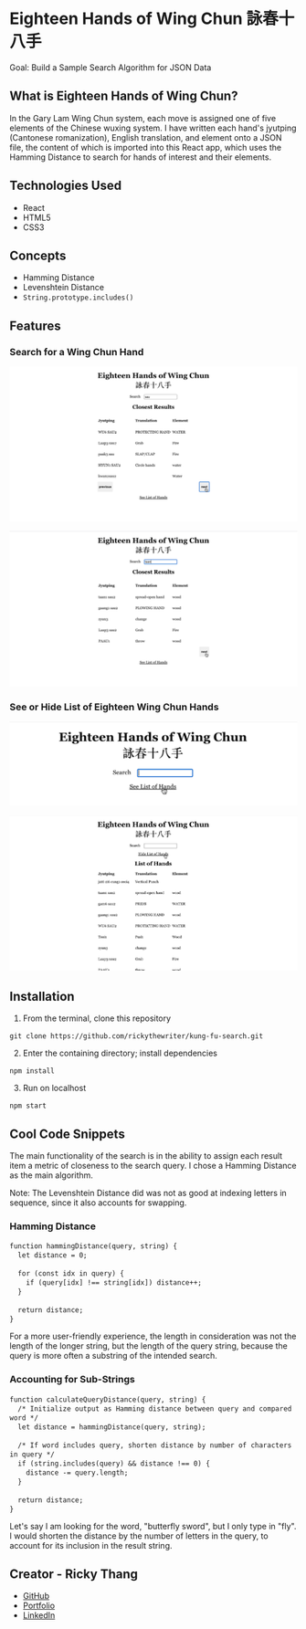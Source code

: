 # Eighteen Hands of Wing Chun 詠春十八手

Goal: Build a Sample Search Algorithm for JSON Data

## What is Eighteen Hands of Wing Chun?

In the Gary Lam Wing Chun system, each move is assigned one of five elements of the Chinese wuxing system. I have written each hand's jyutping (Cantonese romanization), English translation, and element onto a JSON file, the content of which is imported into this React app, which uses the Hamming Distance to search for hands of interest and their elements.

## Technologies Used
- React
- HTML5
- CSS3

## Concepts
- Hamming Distance
- Levenshtein Distance
- `String.prototype.includes()`

## Features
### Search for a Wing Chun Hand

![Search1](https://github.com/rickythewriter/kung-fu-search/blob/master/public/images/search1.png)

![Search2](https://github.com/rickythewriter/kung-fu-search/blob/master/public/images/search2.png)

### See or Hide List of Eighteen Wing Chun Hands

![See](https://github.com/rickythewriter/kung-fu-search/blob/master/public/images/see.png)

![Hide](https://github.com/rickythewriter/kung-fu-search/blob/master/public/images/hide.png)

## Installation
1. From the terminal, clone this repository
```
git clone https://github.com/rickythewriter/kung-fu-search.git
```
2. Enter the containing directory; install dependencies
```
npm install
```
3. Run on localhost
```
npm start
```

## Cool Code Snippets

The main functionality of the search is in the ability to assign each result item a metric of closeness to the search query. I chose a Hamming Distance as the main algorithm.

Note: The Levenshtein Distance did was not as good at indexing letters in sequence, since it also accounts for swapping.

### Hamming Distance
```
function hammingDistance(query, string) {
  let distance = 0;

  for (const idx in query) {
    if (query[idx] !== string[idx]) distance++;
  }

  return distance;
}
```
For a more user-friendly experience, the length in consideration was not the length of the longer string, but the length of the query string, because the query is more often a substring of the intended search.

### Accounting for Sub-Strings
```
function calculateQueryDistance(query, string) {
  /* Initialize output as Hamming distance between query and compared word */
  let distance = hammingDistance(query, string);

  /* If word includes query, shorten distance by number of characters in query */
  if (string.includes(query) && distance !== 0) {
    distance -= query.length;
  }

  return distance;
}
```

Let's say I am looking for the word, "butterfly sword", but I only type in "fly". I would shorten the distance by the number of letters in the query, to account for its inclusion in the result string.

## Creator - Ricky Thang
- [GitHub](https://github.com/rickythewriter)
- [Portfolio](rickythang.com)
- [LinkedIn](https://www.linkedin.com/in/ricky-thang-88307a100)
